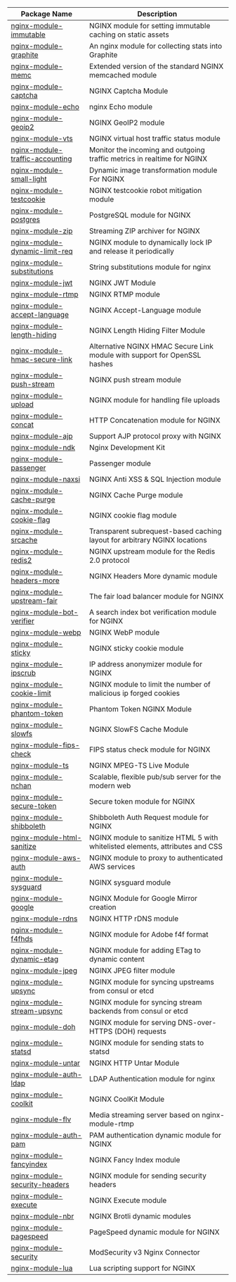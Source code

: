 | Package Name                                             | Description                                                                   |
|----------------------------------------------------------|-------------------------------------------------------------------------------|
| [nginx-module-immutable](immutable.md)                   | NGINX module for setting immutable caching on static assets                   |
| [nginx-module-graphite](graphite.md)                     | An nginx module for collecting stats into Graphite                            |
| [nginx-module-memc](memc.md)                             | Extended version of the standard NGINX memcached module                       |
| [nginx-module-captcha](captcha.md)                       | NGINX Captcha Module                                                          |
| [nginx-module-echo](echo.md)                             | nginx Echo module                                                             |
| [nginx-module-geoip2](geoip2.md)                         | NGINX GeoIP2 module                                                           |
| [nginx-module-vts](vts.md)                               | NGINX virtual host traffic status module                                      |
| [nginx-module-traffic-accounting](traffic-accounting.md) | Monitor the incoming and outgoing traffic metrics in realtime for NGINX       |
| [nginx-module-small-light](small-light.md)               | Dynamic image transformation module For NGINX                                 |
| [nginx-module-testcookie](testcookie.md)                 | NGINX testcookie robot mitigation module                                      |
| [nginx-module-postgres](postgres.md)                     | PostgreSQL module for NGINX                                                   |
| [nginx-module-zip](zip.md)                               | Streaming ZIP archiver for NGINX                                              |
| [nginx-module-dynamic-limit-req](dynamic-limit-req.md)   | NGINX module to dynamically lock IP and release it periodically               |
| [nginx-module-substitutions](substitutions.md)           | String substitutions module for nginx                                         |
| [nginx-module-jwt](jwt.md)                               | NGINX JWT Module                                                              |
| [nginx-module-rtmp](rtmp.md)                             | NGINX RTMP module                                                             |
| [nginx-module-accept-language](accept-language.md)       | NGINX Accept-Language module                                                  |
| [nginx-module-length-hiding](length-hiding.md)           | NGINX Length Hiding Filter Module                                             |
| [nginx-module-hmac-secure-link](hmac-secure-link.md)     | Alternative NGINX HMAC Secure Link module with support for OpenSSL hashes     |
| [nginx-module-push-stream](push-stream.md)               | NGINX push stream module                                                      |
| [nginx-module-upload](upload.md)                         | NGINX module for handling file uploads                                        |
| [nginx-module-concat](concat.md)                         | HTTP Concatenation module for NGINX                                           |
| [nginx-module-ajp](ajp.md)                               | Support AJP protocol proxy with NGINX                                         |
| [nginx-module-ndk](ndk.md)                               | Nginx Development Kit                                                         |
| [nginx-module-passenger](passenger.md)                   | Passenger module                                                              |
| [nginx-module-naxsi](naxsi.md)                           | NGINX Anti XSS & SQL Injection module                                         |
| [nginx-module-cache-purge](cache-purge.md)               | NGINX Cache Purge module                                                      |
| [nginx-module-cookie-flag](cookie-flag.md)               | NGINX cookie flag module                                                      |
| [nginx-module-srcache](srcache.md)                       | Transparent subrequest-based caching layout for arbitrary NGINX locations     |
| [nginx-module-redis2](redis2.md)                         | NGINX upstream module for the Redis 2.0 protocol                              |
| [nginx-module-headers-more](headers-more.md)             | NGINX Headers More dynamic module                                             |
| [nginx-module-upstream-fair](upstream-fair.md)           | The fair load balancer module for NGINX                                       |
| [nginx-module-bot-verifier](bot-verifier.md)             | A search index bot verification module for NGINX                              |
| [nginx-module-webp](webp.md)                             | NGINX WebP module                                                             |
| [nginx-module-sticky](sticky.md)                         | NGINX sticky cookie module                                                    |
| [nginx-module-ipscrub](ipscrub.md)                       | IP address anonymizer module for NGINX                                        |
| [nginx-module-cookie-limit](cookie-limit.md)             | NGINX module to limit the number of malicious ip forged cookies               |
| [nginx-module-phantom-token](phantom-token.md)           | Phantom Token NGINX Module                                                    |
| [nginx-module-slowfs](slowfs.md)                         | NGINX SlowFS Cache Module                                                     |
| [nginx-module-fips-check](fips-check.md)                 | FIPS status check module for NGINX                                            |
| [nginx-module-ts](ts.md)                                 | NGINX MPEG-TS Live Module                                                     |
| [nginx-module-nchan](nchan.md)                           | Scalable, flexible pub/sub server for the modern web                          |
| [nginx-module-secure-token](secure-token.md)             | Secure token module for NGINX                                                 |
| [nginx-module-shibboleth](shibboleth.md)                 | Shibboleth Auth Request module for NGINX                                      |
| [nginx-module-html-sanitize](html-sanitize.md)           | NGINX module to sanitize HTML 5 with whitelisted elements, attributes and CSS |
| [nginx-module-aws-auth](aws-auth.md)                     | NGINX module to proxy to authenticated AWS services                           |
| [nginx-module-sysguard](sysguard.md)                     | NGINX sysguard module                                                         |
| [nginx-module-google](google.md)                         | NGINX Module for Google Mirror creation                                       |
| [nginx-module-rdns](rdns.md)                             | NGINX HTTP rDNS module                                                        |
| [nginx-module-f4fhds](f4fhds.md)                         | NGINX module for Adobe f4f format                                             |
| [nginx-module-dynamic-etag](dynamic-etag.md)             | NGINX module for adding ETag to dynamic content                               |
| [nginx-module-jpeg](jpeg.md)                             | NGINX JPEG filter module                                                      |
| [nginx-module-upsync](upsync.md)                         | NGINX module for syncing upstreams from consul or etcd                        |
| [nginx-module-stream-upsync](stream-upsync.md)           | NGINX module for syncing stream backends from consul or etcd                  |
| [nginx-module-doh](doh.md)                               | NGINX module for serving DNS-over-HTTPS (DOH) requests                        |
| [nginx-module-statsd](statsd.md)                         | NGINX module for sending stats to statsd                                      |
| [nginx-module-untar](untar.md)                           | NGINX HTTP Untar Module                                                       |
| [nginx-module-auth-ldap](auth-ldap.md)                   | LDAP Authentication module for nginx                                          |
| [nginx-module-coolkit](coolkit.md)                       | NGINX CoolKit Module                                                          |
| [nginx-module-flv](flv.md)                               | Media streaming server based on nginx-module-rtmp                             |
| [nginx-module-auth-pam](auth-pam.md)                     | PAM authentication dynamic module for NGINX                                   |
| [nginx-module-fancyindex](fancyindex.md)                 | NGINX Fancy Index module                                                      |
| [nginx-module-security-headers](security-headers.md)     | NGINX module for sending security headers                                     |
| [nginx-module-execute](execute.md)                       | NGINX Execute module                                                          |
| [nginx-module-nbr](nbr.md)                               | NGINX Brotli dynamic modules                                                  |
| [nginx-module-pagespeed](pagespeed.md)                   | PageSpeed dynamic module for NGINX                                            |
| [nginx-module-security](security.md)                     | ModSecurity v3 Nginx Connector                                                |
| [nginx-module-lua](lua.md)                               | Lua scripting support for NGINX                                               |